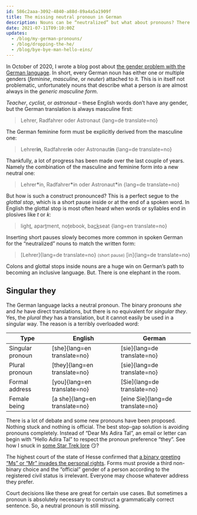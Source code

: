 ```yaml
---
id: 586c2aaa-3092-4840-a88d-89a4a5a1909f
title: The missing neutral pronoun in German
description: Nouns can be “neutralized” but what about pronouns? There is a non-binary one missing in German.
date: 2021-07-11T09:10:00Z
updates:
  - /blog/my-german-pronouns/
  - /blog/dropping-the-he/
  - /blog/bye-bye-man-hello-eins/
---
```


In October of 2020, I wrote a blog post about [the gender problem with the German language](../german-language-and-gender/). In short, every German noun has either one or multiple genders (_feminine_, _masculine_, or _neuter_) attached to it. This is in itself not problematic, unfortunately nouns that describe what a person _is_ are almost always in the _generic masculine form_.

_Teacher_, _cyclist_, or _astronaut_ – these English words don’t have any gender, but the German translation is always masculine first:

> Lehrer, Radfahrer oder Astronaut
{lang=de translate=no}

The German feminine form must be explicitly derived from the masculine one:

> Lehrer**in**, Radfahrer**in** oder Astronaut**in**
{lang=de translate=no}

Thankfully, a lot of progress has been made over the last couple of years. Namely the combination of the masculine and feminine form into a new neutral one:

> Lehrer<strong>&ast;</strong>in, Radfahrer<strong>&ast;</strong>in oder Astronaut<strong>&ast;</strong>in
{lang=de translate=no}

But how is such a construct pronounced? This is a perfect segue to the _glottal stop_, which is a short pause inside or at the end of a spoken word. In English the glottal stop is most often heard when words or syllables end in plosives like _t_ or _k_:

> ligh<u>t</u>, apar<u>t</u>ment, no<u>t</u>ebook, ba<u>ck</u>seat
{lang=en translate=no}

Inserting short pauses slowly becomes more common in spoken German for the “neutralized” nouns to match the written form:

> [Lehrer]{lang=de translate=no} <small>(short pause)</small> [in]{lang=de translate=no}

Colons and glottal stops inside nouns are a huge win on German’s path to becoming an inclusive language. But. There is one elephant in the room.

## Singular they

The German language lacks a neutral pronoun. The binary pronouns _she_ and _he_ have direct translations, but there is no equivalent for _singular they_. Yes, the _plural they_ has a translation, but it cannot easily be used in a singular way. The reason is a terribly overloaded word:

| Type             | English                       | German                           |
|------------------|-------------------------------|----------------------------------|
| Singular pronoun | [she]{lang=en translate=no}   | [sie]{lang=de translate=no}      |
| Plural pronoun   | [they]{lang=en translate=no}  | [sie]{lang=de translate=no}      |
| Formal address   | [you]{lang=en translate=no}   | [Sie]{lang=de translate=no}      |
| Female being     | [a she]{lang=en translate=no} | [eine Sie]{lang=de translate=no} |

There is a lot of debate and some new pronouns have been proposed. Nothing stuck and nothing is official. The best stop-gap solution is avoiding pronouns completely. Instead of “Dear Ms Adira Tal”, an email or letter can begin with “Hello Adira Tal” to respect the pronoun preference “they”. See how I snuck in [some Star Trek lore](https://memory-alpha.fandom.com/wiki/Adira_Tal) 😏?

The highest court of the state of Hesse confirmed that [a binary greeting “Ms” or “Mr” invades the personal rights](https://ordentliche-gerichtsbarkeit.hessen.de/pressemitteilungen/obligatorische-angabe-von-%E2%80%9Eherr%E2%80%9C-oder-%E2%80%9Efrau%E2%80%9C-verletzt-person-mit-nicht-bin%C3%A4rer). Forms must provide a third non-binary choice and the “official” gender of a person according to the registered civil status is irrelevant. Everyone may choose whatever address they prefer.

Court decisions like these are great for certain use cases. But sometimes a pronoun is absolutely necessary to construct a grammatically correct sentence. So, a neutral pronoun is still missing.
